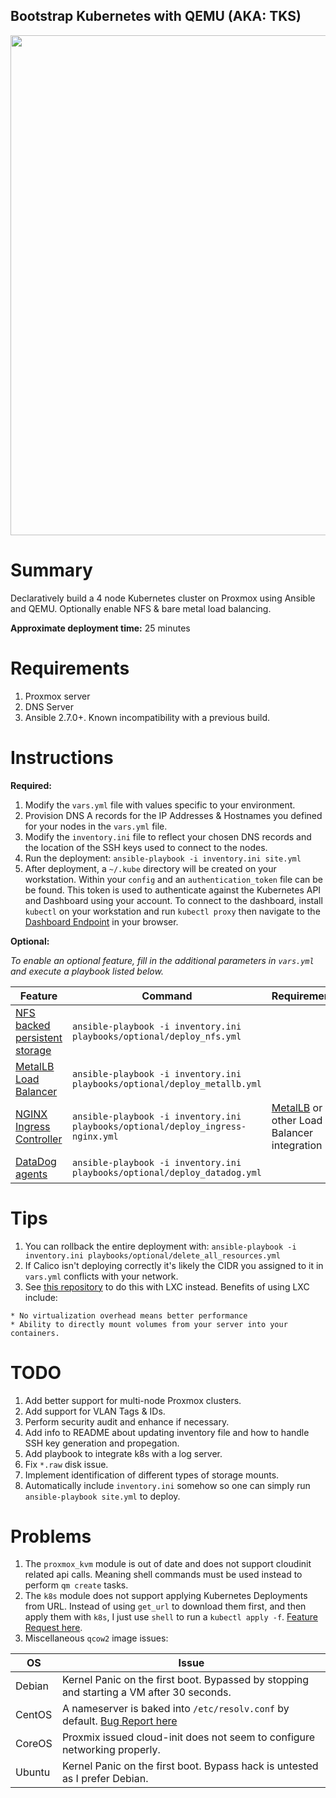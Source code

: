 ## Bootstrap Kubernetes with QEMU (AKA: TKS)

<p align="center">
  <img src="https://raw.githubusercontent.com/zimmertr/Bootstrap-Kubernetes-with-QEMU/master/screenshot.png" width="800">
</p>

# Summary
Declaratively build a 4 node Kubernetes cluster on Proxmox using Ansible and QEMU. Optionally enable NFS & bare metal load balancing.

**Approximate deployment time:** 25 minutes


# Requirements
1. Proxmox server
2. DNS Server
3. Ansible 2.7.0+. Known incompatibility with a previous build.


# Instructions
**Required:**

1. Modify the `vars.yml` file with values specific to your environment.
2. Provision DNS A records for the IP Addresses & Hostnames you defined for your nodes in the `vars.yml` file.
3. Modify the `inventory.ini` file to reflect your chosen DNS records and the location of the SSH keys used to connect to the nodes.
4. Run the deployment: `ansible-playbook -i inventory.ini site.yml`
5. After deployment, a `~/.kube` directory will be created on your workstation. Within your `config` and an `authentication_token` file can be be found. This token is used to authenticate against the Kubernetes API and Dashboard using your account. To connect to the dashboard, install `kubectl` on your workstation and run `kubectl proxy` then navigate to the [Dashboard Endpoint](http://localhost:8001/api/v1/namespaces/kube-system/services/https:kubernetes-dashboard:/proxy/) in your browser.

**Optional:**

*To enable an optional feature, fill in the additional parameters in `vars.yml` and execute a playbook listed below.*

| Feature | Command | Requirements |
| ------- | ------- | ------------ |
| [NFS backed persistent storage](https://github.com/kubernetes-incubator/external-storage/tree/master/nfs-client) | `ansible-playbook -i inventory.ini playbooks/optional/deploy_nfs.yml` | |
| [MetalLB Load Balancer](https://metallb.universe.tf) | `ansible-playbook -i inventory.ini playbooks/optional/deploy_metallb.yml` | | 
| [NGINX Ingress Controller](https://github.com/kubernetes/ingress-nginx) | `ansible-playbook -i inventory.ini playbooks/optional/deploy_ingress-nginx.yml` | [MetalLB](https://metallb.universe.tf/) or other Load Balancer integration |
| [DataDog agents](https://docs.datadoghq.com/integrations/kubernetes/) | `ansible-playbook -i inventory.ini playbooks/optional/deploy_datadog.yml` | |


# Tips
1. You can rollback the entire deployment with: `ansible-playbook -i inventory.ini playbooks/optional/delete_all_resources.yml`
2. If Calico isn't deploying correctly it's likely the CIDR you assigned to it in `vars.yml` conflicts with your network. 
3. See [this repository](https://github.com/zimmertr/Bootstrap-Kubernetes-with-LXC) to do this with LXC instead.  Benefits of using LXC include:
```
* No virtualization overhead means better performance
* Ability to directly mount volumes from your server into your containers.
```


# TODO
1. Add better support for multi-node Proxmox clusters.
2. Add support for VLAN Tags & IDs.
3. Perform security audit and enhance if necessary.
4. Add info to README about updating inventory file and how to handle SSH key generation and propegation.
5. Add playbook to integrate k8s with a log server.
6. Fix `*.raw` disk issue.
7. Implement identification of different types of storage mounts.
8. Automatically include `inventory.ini` somehow so one can simply run `ansible-playbook site.yml` to deploy.

# Problems
1. The `proxmox_kvm` module is out of date and does not support cloudinit related api calls. Meaning shell commands must be used instead to perform `qm create` tasks. 
2. The `k8s` module does not support applying Kubernetes Deployments from URL. Instead of using `get_url` to download them first, and then apply them with `k8s`, I just use `shell` to run a `kubectl apply -f`. [Feature Request here](https://github.com/ansible/ansible/issues/48402).
3. Miscellaneous `qcow2` image issues:

| OS | Issue |
| -- | ----- |
| Debian | Kernel Panic on the first boot. Bypassed by stopping and starting a VM after 30 seconds. |
| CentOS | A nameserver is baked into `/etc/resolv.conf` by default. [Bug Report here](https://bugs.centos.org/view.php?id=15426) |
| CoreOS | Proxmix issued cloud-init does not seem to configure networking properly. |
| Ubuntu | Kernel Panic on the first boot. Bypass hack is untested as I prefer Debian. |
